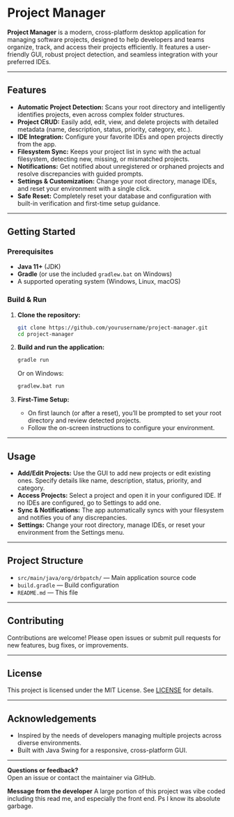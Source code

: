 # Project Manager

**Project Manager** is a modern, cross-platform desktop application for managing software projects, designed to help developers and teams organize, track, and access their projects efficiently. It features a user-friendly GUI, robust project detection, and seamless integration with your preferred IDEs.

---

## Features

- **Automatic Project Detection:** Scans your root directory and intelligently identifies projects, even across complex folder structures.
- **Project CRUD:** Easily add, edit, view, and delete projects with detailed metadata (name, description, status, priority, category, etc.).
- **IDE Integration:** Configure your favorite IDEs and open projects directly from the app.
- **Filesystem Sync:** Keeps your project list in sync with the actual filesystem, detecting new, missing, or mismatched projects.
- **Notifications:** Get notified about unregistered or orphaned projects and resolve discrepancies with guided prompts.
- **Settings & Customization:** Change your root directory, manage IDEs, and reset your environment with a single click.
- **Safe Reset:** Completely reset your database and configuration with built-in verification and first-time setup guidance.

---

## Getting Started

### Prerequisites

- **Java 11+** (JDK)
- **Gradle** (or use the included `gradlew.bat` on Windows)
- A supported operating system (Windows, Linux, macOS)

### Build & Run

1. **Clone the repository:**
   ```sh
   git clone https://github.com/yourusername/project-manager.git
   cd project-manager
   ```

2. **Build and run the application:**
   ```sh
   gradle run
   ```
   Or on Windows:
   ```sh
   gradlew.bat run
   ```

3. **First-Time Setup:**
   - On first launch (or after a reset), you’ll be prompted to set your root directory and review detected projects.
   - Follow the on-screen instructions to configure your environment.

---

## Usage

- **Add/Edit Projects:** Use the GUI to add new projects or edit existing ones. Specify details like name, description, status, priority, and category.
- **Access Projects:** Select a project and open it in your configured IDE. If no IDEs are configured, go to Settings to add one.
- **Sync & Notifications:** The app automatically syncs with your filesystem and notifies you of any discrepancies.
- **Settings:** Change your root directory, manage IDEs, or reset your environment from the Settings menu.

---

## Project Structure

- `src/main/java/org/drbpatch/` — Main application source code
- `build.gradle` — Build configuration
- `README.md` — This file

---

## Contributing

Contributions are welcome! Please open issues or submit pull requests for new features, bug fixes, or improvements.

---

## License

This project is licensed under the MIT License. See [LICENSE](LICENSE) for details.

---

## Acknowledgements

- Inspired by the needs of developers managing multiple projects across diverse environments.
- Built with Java Swing for a responsive, cross-platform GUI.

---

**Questions or feedback?**  
Open an issue or contact the maintainer via GitHub.


**Message from the developer**
A large portion of this project was vibe coded including this read me, and especially the front end.
Ps I know its absolute garbage.